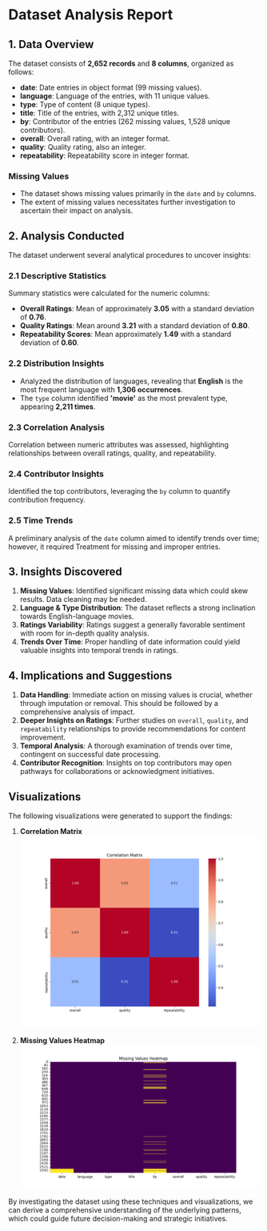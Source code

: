 # Dataset Analysis Report

## 1. Data Overview

The dataset consists of **2,652 records** and **8 columns**, organized as follows:

- **date**: Date entries in object format (99 missing values).
- **language**: Language of the entries, with 11 unique values.
- **type**: Type of content (8 unique types).
- **title**: Title of the entries, with 2,312 unique titles.
- **by**: Contributor of the entries (262 missing values, 1,528 unique contributors).
- **overall**: Overall rating, with an integer format.
- **quality**: Quality rating, also an integer.
- **repeatability**: Repeatability score in integer format.

### Missing Values
- The dataset shows missing values primarily in the `date` and `by` columns.
- The extent of missing values necessitates further investigation to ascertain their impact on analysis.

## 2. Analysis Conducted

The dataset underwent several analytical procedures to uncover insights:

### 2.1 Descriptive Statistics
Summary statistics were calculated for the numeric columns:
- **Overall Ratings**: Mean of approximately **3.05** with a standard deviation of **0.76**.
- **Quality Ratings**: Mean around **3.21** with a standard deviation of **0.80**.
- **Repeatability Scores**: Mean approximately **1.49** with a standard deviation of **0.60**.

### 2.2 Distribution Insights
- Analyzed the distribution of languages, revealing that **English** is the most frequent language with **1,306 occurrences**.
- The `type` column identified **'movie'** as the most prevalent type, appearing **2,211 times**.

### 2.3 Correlation Analysis
Correlation between numeric attributes was assessed, highlighting relationships between overall ratings, quality, and repeatability.

### 2.4 Contributor Insights
Identified the top contributors, leveraging the `by` column to quantify contribution frequency.

### 2.5 Time Trends
A preliminary analysis of the `date` column aimed to identify trends over time; however, it required Treatment for missing and improper entries.

## 3. Insights Discovered

1. **Missing Values**: Identified significant missing data which could skew results. Data cleaning may be needed.
2. **Language & Type Distribution**: The dataset reflects a strong inclination towards English-language movies.
3. **Ratings Variability**: Ratings suggest a generally favorable sentiment with room for in-depth quality analysis.
4. **Trends Over Time**: Proper handling of date information could yield valuable insights into temporal trends in ratings.

## 4. Implications and Suggestions

1. **Data Handling**: Immediate action on missing values is crucial, whether through imputation or removal. This should be followed by a comprehensive analysis of impact.
2. **Deeper Insights on Ratings**: Further studies on `overall`, `quality`, and `repeatability` relationships to provide recommendations for content improvement.
3. **Temporal Analysis**: A thorough examination of trends over time, contingent on successful date processing.
4. **Contributor Recognition**: Insights on top contributors may open pathways for collaborations or acknowledgment initiatives.

## Visualizations

The following visualizations were generated to support the findings:

1. **Correlation Matrix**
![Correlation Matrix](media/correlation_matrix.png)

2. **Missing Values Heatmap**
![Missing Values Heatmap](media/missing_values.png)

By investigating the dataset using these techniques and visualizations, we can derive a comprehensive understanding of the underlying patterns, which could guide future decision-making and strategic initiatives.